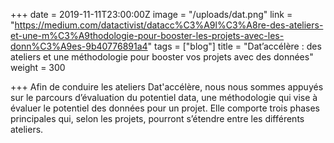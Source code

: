 +++
date = 2019-11-11T23:00:00Z
image = "/uploads/dat.png"
link = "https://medium.com/datactivist/datacc%C3%A9l%C3%A8re-des-ateliers-et-une-m%C3%A9thodologie-pour-booster-les-projets-avec-les-donn%C3%A9es-9b40776891a4"
tags = ["blog"]
title = "Dat’accélère : des ateliers et une méthodologie pour booster vos projets avec des données"
weight = 300

+++
Afin de conduire les ateliers Dat'accélère, nous nous sommes appuyés sur le parcours d’évaluation du potentiel data, une méthodologie qui vise à évaluer le potentiel des données pour un projet. Elle comporte trois phases principales qui, selon les projets, pourront s’étendre entre les différents ateliers.